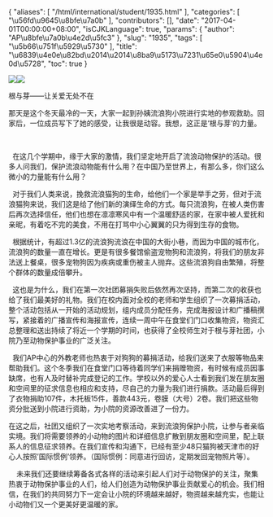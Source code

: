 {
    "aliases": [
        "/html/international/student/1935.html"
    ],
    "categories": [
        "\u56fd\u9645\u8bfe\u7a0b"
    ],
    "contributors": [],
    "date": "2017-04-01T00:00:00+08:00",
    "isCJKLanguage": true,
    "params": {
        "author": "AP\u8bfe\u7a0b\u4e2d\u5fc3"
    },
    "slug": "1935",
    "tags": [
        "\u5b66\u751f\u5929\u5730"
    ],
    "title": "\u6839\u4e0e\u82bd\u2014\u2014\u8ba9\u5173\u7231\u65e0\u5904\u4e0d\u5728",
    "toc": true
}

![](https://cdn.tfls.online/mirror/full/764dcd7196c374fbc0c667cfa021b76e0dfebf25.jpg)![](https://cdn.tfls.online/mirror/full/4ed45e5b7230f4acb0cd3de61f59bd949e7a28dd.jpg)




  





根与芽——让关爱无处不在




那天是这个冬天最冷的一天，大家一起到孙姨流浪狗小院进行实地的参观救助。回家后，一位成员写下了她的感受，让我很是动容。我想，这正是‘根与芽’的力量。  

   

  在这几个学期中，缘于大家的激情，我们坚定地开启了流浪动物保护的活动。很多人问我们，保护流浪动物能有什么用？在中国乃至世界上，有那么多，你们这么微小的力量能有什么用？  

  对于我们人类来说，挽救流浪猫狗的生命，给他们一个家是举手之劳，但对于流浪猫狗来说，我们这是给了他们新的演绎生命的方式。每只流浪狗，在被人类伤害后再次选择信任，他们也想在凛凛寒风中有一个温暖舒适的家，在家中被人爱抚和亲昵，有着吃不完的美食，不用在打骂中小心翼翼的只为得到生存的食物。  

  根据统计，有超过1.3亿的流浪狗流浪在中国的大街小巷，而因为中国的城市化，流浪狗的数量一直在增长。更是有很多餐馆偷盗宠物狗和流浪狗，将我们的朋友非法送上餐桌，很多宠物狗因为疾病或重伤被主人抛弃。这些流浪狗自由繁殖，将整个群体的数量成倍攀升。   

  这也是为什么，我们在第一次社团募捐失败后依然再次坚持，而第二次的收获也给了我们最美好的礼物。我们在校内面对全校的老师和学生组织了一次募捐活动，整个活动包括从一开始的活动规划，组内成员分配任务，完成海报设计和广播稿撰写，紧接着的广播宣传和海报宣传，连续一周中午在食堂们门口收集物资，物资汇总整理和送出持续了将近一个学期的时间，也获得了全校师生对于根与芽社团，小院乃至动物保护事业的广泛关注。  

  我们AP中心的外教老师也热衷于对狗狗的募捐活动，给我们送来了衣服等物品来帮助我们。这个冬季我们在食堂门口等待着同学们来捐赠物资，有时候有成员因事缺席，也有人及时替补完成登记的工作。学校以外的爱心人士看到我们发在朋友圈和空间里的征求信息也相应和支持，尽自己的力量为我们进行捐款。活动最后得到了衣物捐助107件，木托板15件，善款443元，卷膜（大号）2卷。我们把这些物资分批送到小院进行资助，为小院的资源改善进了一份力。




在这之后，社团又组织了一次实地考察活动，来到流浪狗保护小院，让参与者亲临实境。我们将需要领养的小动物的图片和详细信息扩散到朋友圈和空间里，配上联系人的信息征求领养。在我们宣传和沟通下，已经有至少48只猫狗被天津市的好心人按照’国际惯例’领养。（国际惯例：同意进行回访，定期发回宠物照片等）。 




    未来我们还要继续筹备各式各样的活动来引起人们对于动物保护的关注，聚集热衷于动物保护事业的人们，给人们创造为动物保护事业贡献爱心的机会。我们相信，在我们的共同努力下一定会让小院的环境越来越好，物资越来越充实，也能让小动物们又一个更美好更温暖的家。




  



